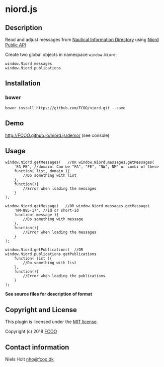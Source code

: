 # niord.js
>


## Description
Read and adjust messages from [Nautical Information Directory](https://niord.dma.dk/#/) using [Niord Public API](http://docs.niord.org/public-api/api.html)

Create two global objects in namespace `window.Niord`:

    window.Niord.messages
    window.Niord.publications



## Installation
### bower
`bower install https://github.com/FCOO/niord.git --save`

## Demo
http://FCOO.github.io/niord.js/demo/ (see console)

## Usage

    window.Niord.getMessages(   //OR window.Niord.messages.getMessages( 
        'FA FE', //domain. Can be "FA", "FE", "NW", NM" or combi of these 
        function( list, domain ){
            //Do something with list
        },
        function(){
            //Error when loading the messages
        }
    );

    window.Niord.getMessage(   //OR window.Niord.messages.getMessage( 
        'NM-885-17', //id or short-id
        function( message ){
            //Do something with message
        },
        function(){
            //Error when loading the messages
        }
    );

    window.Niord.getPublications(  //OR window.Niord.publications.getPublications
        function( list ){
            //Do something with list
        },
        function(){
            //Error when loading the publications
        }
    );

**See source files for description of format**


## Copyright and License
This plugin is licensed under the [MIT license](https://github.com/FCOO/niord/LICENSE).

Copyright (c) 2018 [FCOO](https://github.com/FCOO)

## Contact information

Niels Holt nho@fcoo.dk
